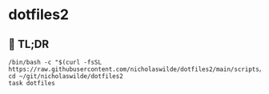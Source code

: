 # dotfiles2

## :rocket: TL;DR

```shell
/bin/bash -c "$(curl -fsSL https://raw.githubusercontent.com/nicholaswilde/dotfiles2/main/scripts/init.sh)"
cd ~/git/nicholaswilde/dotfiles2
task dotfiles
```
